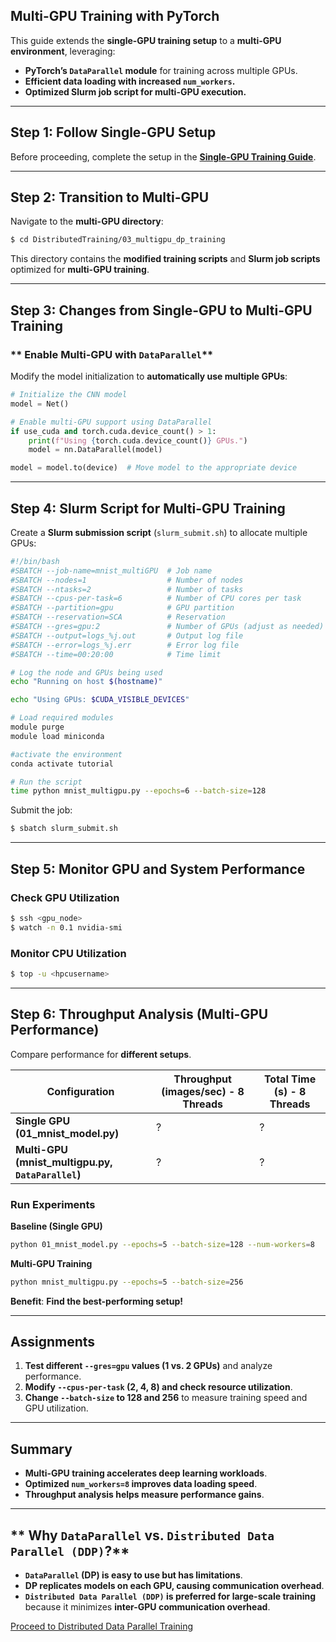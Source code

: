 ## **Multi-GPU Training with PyTorch**
This guide extends the **single-GPU training setup** to a **multi-GPU environment**, leveraging:
- **PyTorch’s `DataParallel` module** for training across multiple GPUs.
- **Efficient data loading with increased `num_workers`.**
- **Optimized Slurm job script for multi-GPU execution.**

---

## **Step 1: Follow Single-GPU Setup**
Before proceeding, complete the setup in the **[Single-GPU Training Guide](../02_singlegpu_training/)**.

---

## **Step 2: Transition to Multi-GPU**
Navigate to the **multi-GPU directory**:
```bash
$ cd DistributedTraining/03_multigpu_dp_training
```
This directory contains the **modified training scripts** and **Slurm job scripts** optimized for **multi-GPU training**.

---

## **Step 3: Changes from Single-GPU to Multi-GPU Training**
### ** Enable Multi-GPU with `DataParallel`**
Modify the model initialization to **automatically use multiple GPUs**:
```python
# Initialize the CNN model
model = Net()

# Enable multi-GPU support using DataParallel
if use_cuda and torch.cuda.device_count() > 1:
    print(f"Using {torch.cuda.device_count()} GPUs.")
    model = nn.DataParallel(model)

model = model.to(device)  # Move model to the appropriate device
```
---

## **Step 4: Slurm Script for Multi-GPU Training**
Create a **Slurm submission script** (`slurm_submit.sh`) to allocate multiple GPUs:

```bash
#!/bin/bash
#SBATCH --job-name=mnist_multiGPU  # Job name
#SBATCH --nodes=1                  # Number of nodes
#SBATCH --ntasks=2                 # Number of tasks
#SBATCH --cpus-per-task=6          # Number of CPU cores per task
#SBATCH --partition=gpu            # GPU partition
#SBATCH --reservation=SCA          # Reservation
#SBATCH --gres=gpu:2               # Number of GPUs (adjust as needed)
#SBATCH --output=logs_%j.out       # Output log file
#SBATCH --error=logs_%j.err        # Error log file
#SBATCH --time=00:20:00            # Time limit

# Log the node and GPUs being used
echo "Running on host $(hostname)"

echo "Using GPUs: $CUDA_VISIBLE_DEVICES"

# Load required modules
module purge
module load miniconda

#activate the environment
conda activate tutorial

# Run the script
time python mnist_multigpu.py --epochs=6 --batch-size=128
```

Submit the job:
```bash
$ sbatch slurm_submit.sh
```

---

## **Step 5: Monitor GPU and System Performance**
### **Check GPU Utilization**
```bash
$ ssh <gpu_node>
$ watch -n 0.1 nvidia-smi
```
### **Monitor CPU Utilization**
```bash
$ top -u <hpcusername>
```

---

## **Step 6: Throughput Analysis (Multi-GPU Performance)**
Compare performance for **different setups**.

| **Configuration** | **Throughput (images/sec) - 8 Threads** | **Total Time (s) - 8 Threads** |
|------------------|---------------------------------|----------------------|
| **Single GPU (01_mnist_model.py)** | ? | ? |
| **Multi-GPU (mnist_multigpu.py, `DataParallel`)** | ? | ? |

### **Run Experiments**
**Baseline (Single GPU)**
```bash
python 01_mnist_model.py --epochs=5 --batch-size=128 --num-workers=8
```
**Multi-GPU Training**
```bash
python mnist_multigpu.py --epochs=5 --batch-size=256
```
**Benefit**: **Find the best-performing setup!**

---

## **Assignments**
1. **Test different `--gres=gpu` values (1 vs. 2 GPUs)** and analyze performance.
2. **Modify `--cpus-per-task` (2, 4, 8) and check resource utilization**.
3. **Change `--batch-size` to 128 and 256** to measure training speed and GPU utilization.

---

## **Summary**
- **Multi-GPU training accelerates deep learning workloads**.
- **Optimized `num_workers=8` improves data loading speed**.
- **Throughput analysis helps measure performance gains**.

---

## ** Why `DataParallel` vs. `Distributed Data Parallel (DDP)`?**
- **`DataParallel` (DP) is easy to use but has limitations**.
- **DP replicates models on each GPU, causing communication overhead**.
- **`Distributed Data Parallel (DDP)` is preferred for large-scale training** because it minimizes **inter-GPU communication overhead**.

[Proceed to Distributed Data Parallel Training](../04_multigpu_ddp_training/)
